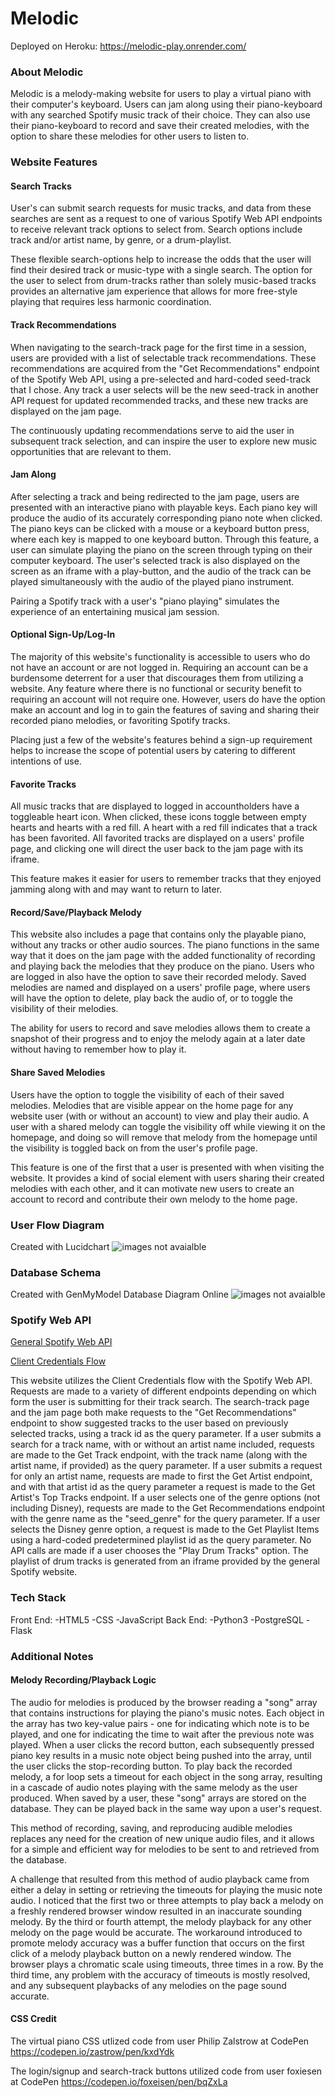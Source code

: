 
# Melodic 
Deployed on Heroku: https://melodic-play.onrender.com/


### About Melodic
Melodic is a melody-making website for users to play a virtual piano with their computer's keyboard. Users can jam along using their piano-keyboard with any searched Spotify music track of their choice. They can also use their piano-keyboard to record and save their created melodies, with the option to share these melodies for other users to listen to. 

### Website Features
#### __Search Tracks__
User's can submit search requests for music tracks, and data from these searches are sent as a request to one of various Spotify Web API endpoints to receive relevant track options to select from. Search options include track and/or artist name, by genre, or a drum-playlist. 

These flexible search-options help to increase the odds that the user will find their desired track or music-type with a single search. The option for the user to select from drum-tracks rather than solely music-based tracks provides an alternative jam experience that allows for more free-style playing that requires less harmonic coordination.

#### __Track Recommendations__
When navigating to the search-track page for the first time in a session, users are provided with a list of selectable track recommendations. These recommendations are acquired from the "Get Recommendations" endpoint of the Spotify Web API, using a pre-selected and hard-coded seed-track that I chose. Any track a user selects will be the new seed-track in another API request for updated recommended tracks, and these new tracks are displayed on the jam page.

The continuously updating recommendations serve to aid the user in subsequent track selection, and can inspire the user to explore new music opportunities that are relevant to them. 

#### __Jam Along__
After selecting a track and being redirected to the jam page, users are presented with an interactive piano with playable keys. Each piano key will produce the audio of its accurately corresponding piano note when clicked. The piano keys can be clicked with a mouse or a keyboard button press, where each key is mapped to one keyboard button. Through this feature, a user can simulate playing the piano on the screen through typing on their computer keyboard. The user's selected track is also displayed on the screen as an iframe with a play-button, and the audio of the track can be played simultaneously with the audio of the played piano instrument. 

Pairing a Spotify track with a user's "piano playing" simulates the experience of an entertaining musical jam session.

#### __Optional Sign-Up/Log-In__
The majority of this website's functionality is accessible to users who do not have an account or are not logged in. Requiring an account can be a burdensome deterrent for a user that discourages them from utilizing a website. Any feature where there is no functional or security benefit to requiring an account will not require one. However, users do have the option make an account and log in to gain the features of saving and sharing their recorded piano melodies, or favoriting Spotify tracks. 

Placing just a few of the website's features behind a sign-up requirement helps to increase the scope of potential users by catering to different intentions of use. 

#### __Favorite Tracks__
All music tracks that are displayed to logged in accountholders have a toggleable heart icon. When clicked, these icons toggle between empty hearts and hearts with a red fill. A heart with a red fill indicates that a track has been favorited. All favorited tracks are displayed on a users' profile page, and clicking one will direct the user back to the jam page with its iframe. 

This feature makes it easier for users to remember tracks that they enjoyed jamming along with and may want to return to later. 

#### __Record/Save/Playback Melody__
This website also includes a page that contains only the playable piano, without any tracks or other audio sources. The piano functions in the same way that it does on the jam page with the added functionality of recording and playing back the melodies that they produce on the piano. Users who are logged in also have the option to save their recorded melody. Saved melodies are named and displayed on a users' profile page, where users will have the option to delete, play back the audio of, or to toggle the visibility of their melodies. 

The ability for users to record and save melodies allows them to create a snapshot of their progress and to enjoy the melody again at a later date without having to remember how to play it. 

#### __Share Saved Melodies__ 
Users have the option to toggle the visibility of each of their saved melodies. Melodies that are visible appear on the home page for any website user (with or without an account) to view  and play their audio. A user with a shared melody can toggle the visibility off while viewing it on the homepage, and doing so will remove that melody from the homepage until the visibility is toggled back on from the user's profile page. 

This feature is one of the first that a user is presented with when visiting the website. It provides a kind of social element with users sharing their created melodies with each other, and it can motivate new users to create an account to record and contribute their own melody to the home page. 

### User Flow Diagram
Created with Lucidchart
![images not avaialble](/md-images/UserFlow.jpeg)
### Database Schema
Created with GenMyModel Database Diagram Online
![images not avaialble](/md-images/DatabaseDiagram.jpeg)

### Spotify Web API

[General Spotify Web API](https://developer.spotify.com/documentation/web-api/)

[Client Credentials Flow](https://developer.spotify.com/documentation/general/guides/authorization/client-credentials/)

This website utilizes the Client Credentials flow with the Spotify Web API. Requests are made to a variety of different endpoints depending on which form the user is submitting for their track search. The search-track page and the jam page both make requests to the "Get Recommendations" endpoint to show suggested tracks to the user based on previously selected tracks, using a track id as the query parameter. 
If a user submits a search for a track name, with or without an artist name included, requests are made to the Get Track endpoint, with the track name (along with the artist name, if provided) as the query parameter. 
If a user submits a request for only an artist name, requests are made to first the Get Artist endpoint, and with that artist id as the query parameter a request is made to the Get Artist's Top Tracks endpoint. 
If a user selects one of the genre options (not including Disney), requests are made to the Get Recommendations endpoint with the genre name as the "seed_genre" for the query parameter.
If a user selects the Disney genre option, a request is made to the Get Playlist Items using a hard-coded predetermined playlist id as the query parameter. 
No API calls are made if a user chooses the "Play Drum Tracks" option. The playlist of drum tracks is generated from an iframe provided by the general Spotify website.  

### Tech Stack
Front End:
-HTML5
-CSS
-JavaScript
Back End:
-Python3
-PostgreSQL
-Flask

### Additional Notes

#### __Melody Recording/Playback Logic__
The audio for melodies is produced by the browser reading a "song" array that contains instructions for playing the piano's music notes. Each object in the array has two key-value pairs - one for indicating which note is to be played, and one for indicating the time to wait after the previous note was played. When a user clicks the record button, each subsequently pressed piano key results in a music note object being pushed into the array, until the user clicks the stop-recording button. To play back the recorded melody, a for loop sets a timeout for each object in the song array, resulting in a cascade of audio notes playing with the same melody as the user produced. When saved by a user, these "song" arrays are stored on the database. They can be played back in the same way upon a user's request. 

This method of recording, saving, and reproducing audible melodies replaces any need for the creation of new unique audio files, and it allows for a simple and efficient way for melodies to be sent to and retrieved from the database. 

A challenge that resulted from this method of audio playback came from either a delay in setting or retrieving the timeouts for playing the music note audio. I noticed that the first two or three attempts to play back a melody on a freshly rendered browser window resulted in an inaccurate sounding melody. By the third or fourth attempt, the melody playback for any other melody on the page would be accurate. The workaround introduced to promote melody accuracy was a buffer function that occurs on the first click of a melody playback button on a newly rendered window. The browser plays a chromatic scale using timeouts, three times in a row. By the third time, any problem with the accuracy of timeouts is mostly resolved, and any subsequent playbacks of any melodies on the page sound accurate. 



#### __CSS Credit__
The virtual piano CSS utlized code from user Philip Zalstrow at CodePen
https://codepen.io/zastrow/pen/kxdYdk

The login/signup and search-track buttons utilized code from user foxiesen at CodePen
https://codepen.io/foxeisen/pen/bqZxLa






